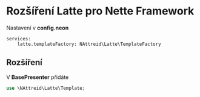 # Rozšíření Latte pro Nette Framework
Nastavení v **config.neon**
```neon
services:
    latte.templateFactory: NAttreid\Latte\TemplateFactory
```

## Rozšíření
V **BasePresenter** přidáte
```php
use \NAttreid\Latte\Template;
```